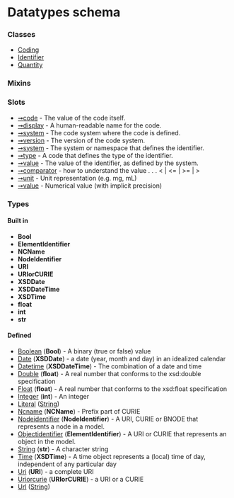 
# Datatypes schema





### Classes

 * [Coding](Coding.md)
 * [Identifier](Identifier.md)
 * [Quantity](Quantity.md)

### Mixins


### Slots

 * [➞code](coding__code.md) - The value of the code itself.
 * [➞display](coding__display.md) - A human-readable name for the code.
 * [➞system](coding__system.md) - The code system where the code is defined.
 * [➞version](coding__version.md) - The version of the code system.
 * [➞system](identifier__system.md) - The system or namespace that defines the identifier.
 * [➞type](identifier__type.md) - A code that defines the type of the identifier.
 * [➞value](identifier__value.md) - The value of the identifier, as defined by the system.
 * [➞comparator](quantity__comparator.md) -  how to understand the value  . . .   < | <= | >= | >
 * [➞unit](quantity__unit.md) - Unit representation (e.g. mg, mL)
 * [➞value](quantity__value.md) - Numerical value (with implicit precision)

### Types


#### Built in

 * **Bool**
 * **ElementIdentifier**
 * **NCName**
 * **NodeIdentifier**
 * **URI**
 * **URIorCURIE**
 * **XSDDate**
 * **XSDDateTime**
 * **XSDTime**
 * **float**
 * **int**
 * **str**

#### Defined

 * [Boolean](types/Boolean.md)  (**Bool**)  - A binary (true or false) value
 * [Date](types/Date.md)  (**XSDDate**)  - a date (year, month and day) in an idealized calendar
 * [Datetime](types/Datetime.md)  (**XSDDateTime**)  - The combination of a date and time
 * [Double](types/Double.md)  (**float**)  - A real number that conforms to the xsd:double specification
 * [Float](types/Float.md)  (**float**)  - A real number that conforms to the xsd:float specification
 * [Integer](types/Integer.md)  (**int**)  - An integer
 * [Literal](types/Literal.md)  ([String](types/String.md)) 
 * [Ncname](types/Ncname.md)  (**NCName**)  - Prefix part of CURIE
 * [Nodeidentifier](types/Nodeidentifier.md)  (**NodeIdentifier**)  - A URI, CURIE or BNODE that represents a node in a model.
 * [Objectidentifier](types/Objectidentifier.md)  (**ElementIdentifier**)  - A URI or CURIE that represents an object in the model.
 * [String](types/String.md)  (**str**)  - A character string
 * [Time](types/Time.md)  (**XSDTime**)  - A time object represents a (local) time of day, independent of any particular day
 * [Uri](types/Uri.md)  (**URI**)  - a complete URI
 * [Uriorcurie](types/Uriorcurie.md)  (**URIorCURIE**)  - a URI or a CURIE
 * [Url](types/Url.md)  ([String](types/String.md)) 
